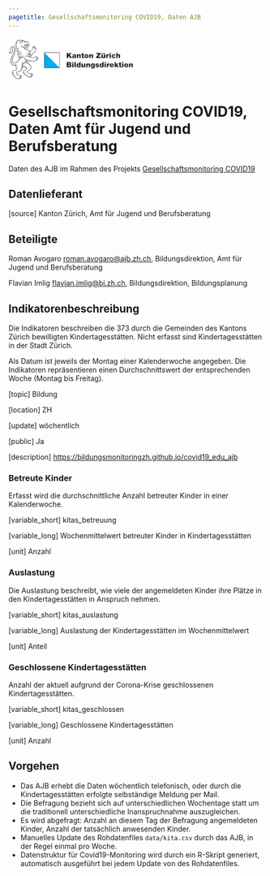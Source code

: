 ```yaml
---
pagetitle: Gesellschaftsmonitoring COVID19, Daten AJB
---
```


![](https://github.com/bildungsmonitoringZH/covid19_edu_mindsteps/raw/master/assets/ktzh_bi_logo_de-300x88.jpg)

# Gesellschaftsmonitoring COVID19, Daten Amt für Jugend und Berufsberatung

Daten des AJB im Rahmen des Projekts [Gesellschaftsmonitoring COVID19](https://statistikzh.github.io/covid19monitoring/)

## Datenlieferant

[source] Kanton Zürich, Amt für Jugend und Berufsberatung

## Beteiligte

Roman Avogaro <roman.avogaro@ajb.zh.ch>, Bildungsdirektion, Amt für Jugend und Berufsberatung

Flavian Imlig <flavian.imlig@bi.zh.ch>, Bildungsdirektion, Bildungsplanung

## Indikatorenbeschreibung

Die Indikatoren beschreiben die 373 durch die Gemeinden des Kantons Zürich bewilligten Kindertagesstätten. Nicht erfasst sind Kindertagesstätten in der Stadt Zürich.

Als Datum ist jeweils der Montag einer Kalenderwoche angegeben. Die Indikatoren repräsentieren einen Durchschnittswert der entsprechenden Woche (Montag bis Freitag).

[topic] Bildung

[location] ZH

[update] wöchentlich

[public] Ja

[description] https://bildungsmonitoringzh.github.io/covid19_edu_ajb

### Betreute Kinder

Erfasst wird die durchschnittliche Anzahl betreuter Kinder in einer Kalenderwoche.

[variable_short] kitas_betreuung

[variable_long] Wochenmittelwert betreuter Kinder in Kindertagesstätten

[unit] Anzahl

### Auslastung

Die Auslastung beschreibt, wie viele der angemeldeten Kinder ihre Plätze in den Kindertagesstätten in Anspruch nehmen.

[variable_short] kitas_auslastung

[variable_long] Auslastung der Kindertagesstätten im Wochenmittelwert

[unit] Anteil

### Geschlossene Kindertagesstätten

Anzahl der aktuell aufgrund der Corona-Krise geschlossenen Kindertagesstätten.

[variable_short] kitas_geschlossen

[variable_long] Geschlossene Kindertagesstätten 

[unit] Anzahl

## Vorgehen

* Das AJB erhebt die Daten wöchentlich telefonisch, oder durch die Kindertagesstätten erfolgte selbständige Meldung per Mail.
* Die Befragung bezieht sich auf unterschiedlichen Wochentage statt um die traditionell unterschiedliche Inanspruchnahme auszugleichen.
* Es wird abgefragt: Anzahl an diesem Tag der Befragung angemeldeten Kinder, Anzahl der tatsächlich anwesenden Kinder.
* Manuelles Update des Rohdatenfiles `data/kita.csv` durch das AJB, in der Regel einmal pro Woche.
* Datenstruktur für Covid19-Monitoring wird durch ein R-Skript generiert, automatisch ausgeführt bei jedem Update von des Rohdatenfiles.
